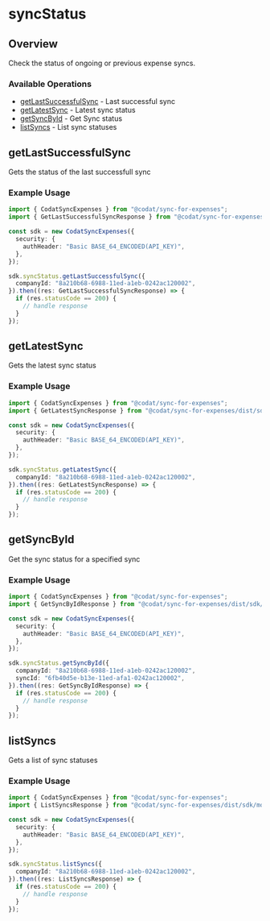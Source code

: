 # syncStatus

## Overview

Check the status of ongoing or previous expense syncs.

### Available Operations

* [getLastSuccessfulSync](#getlastsuccessfulsync) - Last successful sync
* [getLatestSync](#getlatestsync) - Latest sync status
* [getSyncById](#getsyncbyid) - Get Sync status
* [listSyncs](#listsyncs) - List sync statuses

## getLastSuccessfulSync

Gets the status of the last successfull sync

### Example Usage

```typescript
import { CodatSyncExpenses } from "@codat/sync-for-expenses";
import { GetLastSuccessfulSyncResponse } from "@codat/sync-for-expenses/dist/sdk/models/operations";

const sdk = new CodatSyncExpenses({
  security: {
    authHeader: "Basic BASE_64_ENCODED(API_KEY)",
  },
});

sdk.syncStatus.getLastSuccessfulSync({
  companyId: "8a210b68-6988-11ed-a1eb-0242ac120002",
}).then((res: GetLastSuccessfulSyncResponse) => {
  if (res.statusCode == 200) {
    // handle response
  }
});
```

## getLatestSync

Gets the latest sync status

### Example Usage

```typescript
import { CodatSyncExpenses } from "@codat/sync-for-expenses";
import { GetLatestSyncResponse } from "@codat/sync-for-expenses/dist/sdk/models/operations";

const sdk = new CodatSyncExpenses({
  security: {
    authHeader: "Basic BASE_64_ENCODED(API_KEY)",
  },
});

sdk.syncStatus.getLatestSync({
  companyId: "8a210b68-6988-11ed-a1eb-0242ac120002",
}).then((res: GetLatestSyncResponse) => {
  if (res.statusCode == 200) {
    // handle response
  }
});
```

## getSyncById

Get the sync status for a specified sync

### Example Usage

```typescript
import { CodatSyncExpenses } from "@codat/sync-for-expenses";
import { GetSyncByIdResponse } from "@codat/sync-for-expenses/dist/sdk/models/operations";

const sdk = new CodatSyncExpenses({
  security: {
    authHeader: "Basic BASE_64_ENCODED(API_KEY)",
  },
});

sdk.syncStatus.getSyncById({
  companyId: "8a210b68-6988-11ed-a1eb-0242ac120002",
  syncId: "6fb40d5e-b13e-11ed-afa1-0242ac120002",
}).then((res: GetSyncByIdResponse) => {
  if (res.statusCode == 200) {
    // handle response
  }
});
```

## listSyncs

Gets a list of sync statuses

### Example Usage

```typescript
import { CodatSyncExpenses } from "@codat/sync-for-expenses";
import { ListSyncsResponse } from "@codat/sync-for-expenses/dist/sdk/models/operations";

const sdk = new CodatSyncExpenses({
  security: {
    authHeader: "Basic BASE_64_ENCODED(API_KEY)",
  },
});

sdk.syncStatus.listSyncs({
  companyId: "8a210b68-6988-11ed-a1eb-0242ac120002",
}).then((res: ListSyncsResponse) => {
  if (res.statusCode == 200) {
    // handle response
  }
});
```
